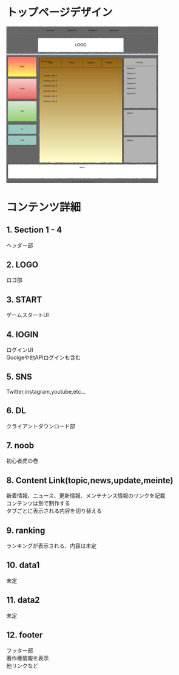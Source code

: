
# トップページデザイン

<a href="web-top.drawio.svg" target="_blank">
  <img src="web-top.drawio.svg" width="400" alt="" border="0">
</a>


# コンテンツ詳細


## 1. Section 1 - 4  
ヘッダー部

## 2. LOGO  
ロゴ部

## 3. START  
ゲームスタートUI

## 4. lOGIN  
ログインUI  
Goolgeや他APIログインも含む

## 5. SNS  
Twitter,instagram,youtube,etc...

## 6. DL  
クライアントダウンロード部

## 7. noob  
初心者虎の巻

## 8. Content Link(topic,news,update,meinte)  
新着情報、ニュース、更新情報、メンテナンス情報のリンクを記載  
コンテンツは別で制作する  
タブごとに表示される内容を切り替える

## 9. ranking  
ランキングが表示される、内容は未定

## 10. data1  
未定

## 11. data2  
未定

## 12. footer  
フッター部  
著作権情報を表示  
他リンクなど